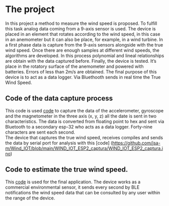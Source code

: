 # The project
In this project a method to measure the wind speed is proposed. To fulfill this task analog data coming from a 9-axis sensor is used. The device is  placed in an element that rotates according to the wind speed, in this case in an anemometer but it can also be place, for example, in a wind turbine.
In a first phase data is capture from the 9-axis sensors alongside with the true wind speed.
Once there are enough samples at different wind speeds, the algorithms are developed. In this process polynomial and lineal relationships are obtain with the data captured before.
Finally, the device is tested. It’s place in the rotatory surface of the anemometer and powered with batteries. Errors of less than 2m/s are obtained. The final purpose of this device is to act as a data logger. Via Bluethooth sends in real time the True Wind Speed.
## Code of the data capture process
This code is used [code](https://github.com/jsa-m/Wind_IOT/blob/main/WIND_IOT_ESP1_captura/WIND_IOT_ESP1_captura.ino) to capture the data of the accelerometer, gyroscope and the magnetometer in the three axis (x, y, z) all the date is sent in two characteristics. The data is converted from floating point to hex and sent via Bluetooth to a secondary esp-32 who acts as a data logger. Forty-nine characters are sent each second.  
The device that captures the true wind speed, receives compiles and sends the data by serial port for analysis with this  [code] (https://github.com/jsa-m/Wind_IOT/blob/main/WIND_IOT_ESP2_captura/WIND_IOT_ESP2_captura.ino)

## Code to estimate the true wind speed.
This [code](https://github.com/jsa-m/Wind_IOT/blob/main/WIND_IOT_ESP1_APP/WIND_IOT_ESP1_APP.ino) is used for the final application. The device works as a commercial environmental sensor, it sends every second by BLE notifications the wind speed data that can be consulted by any user within the range of the device.

